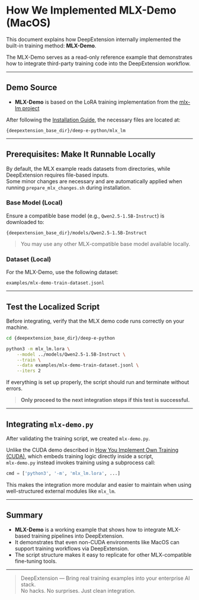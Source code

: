 # How We Implemented MLX-Demo (MacOS)

This document explains how DeepExtension internally implemented the built-in training method: **MLX-Demo**.

The MLX-Demo serves as a read-only reference example that demonstrates how to integrate third-party training code into the DeepExtension workflow.

---

## Demo Source

- **MLX-Demo** is based on the LoRA training implementation from the [mlx-lm project](https://github.com/ml-explore/mlx-lm)

After following the [Installation Guide](developer/install.md), the necessary files are located at:

```
{deepextension_base_dir}/deep-e-python/mlx_lm
```

---

## Prerequisites: Make It Runnable Locally

By default, the MLX example reads datasets from directories, while DeepExtension requires file-based inputs.  
Some minor changes are necessary and are automatically applied when running `prepare_mlx_changes.sh` during installation.

### Base Model (Local)

Ensure a compatible base model (e.g., `Qwen2.5-1.5B-Instruct`) is downloaded to:

```
{deepextension_base_dir}/models/Qwen2.5-1.5B-Instruct
```

> You may use any other MLX-compatible base model available locally.

### Dataset (Local)

For the MLX-Demo, use the following dataset:

```
examples/mlx-demo-train-dataset.jsonl
```

---

## Test the Localized Script

Before integrating, verify that the MLX demo code runs correctly on your machine.

```bash
cd {deepextension_base_dir}/deep-e-python
```

```bash
python3 -m mlx_lm.lora \
    --model ../models/Qwen2.5-1.5B-Instruct \
    --train \
    --data examples/mlx-demo-train-dataset.jsonl \
    --iters 2
```

If everything is set up properly, the script should run and terminate without errors.

> **Only proceed to the next integration steps if this test is successful.**

---

## Integrating `mlx-demo.py`

After validating the training script, we created `mlx-demo.py`.

Unlike the CUDA demo described in [How You Implement Own Training (CUDA)](implement-own-ai-training-cuda.md), which embeds training logic directly inside a script,  
`mlx-demo.py` instead invokes training using a subprocess call:

```python
cmd = ['python3', '-m', 'mlx_lm.lora', ...]
```

This makes the integration more modular and easier to maintain when using well-structured external modules like `mlx_lm`.

---

## Summary

- **MLX-Demo** is a working example that shows how to integrate MLX-based training pipelines into DeepExtension.
- It demonstrates that even non-CUDA environments like MacOS can support training workflows via DeepExtension.
- The script structure makes it easy to replicate for other MLX-compatible fine-tuning tools.

---

> DeepExtension — Bring real training examples into your enterprise AI stack.  
> No hacks. No surprises. Just clean integration.
